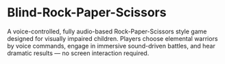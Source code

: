 # Blind-Rock-Paper-Scissors
A voice-controlled, fully audio-based Rock-Paper-Scissors style game designed for visually impaired children. Players choose elemental warriors by voice commands, engage in immersive sound-driven battles, and hear dramatic results — no screen interaction required.
